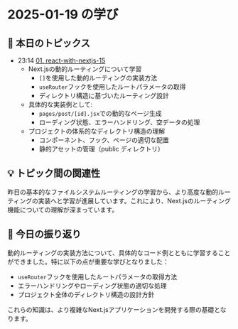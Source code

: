 # 2025-01-19 の学び

## 📝 本日のトピックス

- 23:14 [01. react-with-nextjs-15](./01-react-with-nextjs-15/)
  - Next.jsの動的ルーティングについて学習
    - `[]`を使用した動的ルーティングの実装方法
    - `useRouter`フックを使用したルートパラメータの取得
    - ディレクトリ構造に基づいたルーティング設計
  - 具体的な実装例として:
    - `pages/post/[id].jsx`での動的なページ生成
    - ローディング状態、エラーハンドリング、空データの処理
  - プロジェクトの体系的なディレクトリ構造の理解
    - コンポーネント、フック、ページの適切な配置
    - 静的アセットの管理（public ディレクトリ）

## 💡 トピック間の関連性

昨日の基本的なファイルシステムルーティングの学習から、より高度な動的ルーティングの実装へと学習が進展しています。これにより、Next.jsのルーティング機能についての理解が深まっています。

## 📌 今日の振り返り

動的ルーティングの実装方法について、具体的なコード例とともに学習することができました。特に以下の点が重要な学びとなりました：

- `useRouter`フックを使用したルートパラメータの取得方法
- エラーハンドリングやローディング状態の適切な処理
- プロジェクト全体のディレクトリ構造の設計方針

これらの知識は、より複雑なNext.jsアプリケーションを開発する際の基礎となります。
